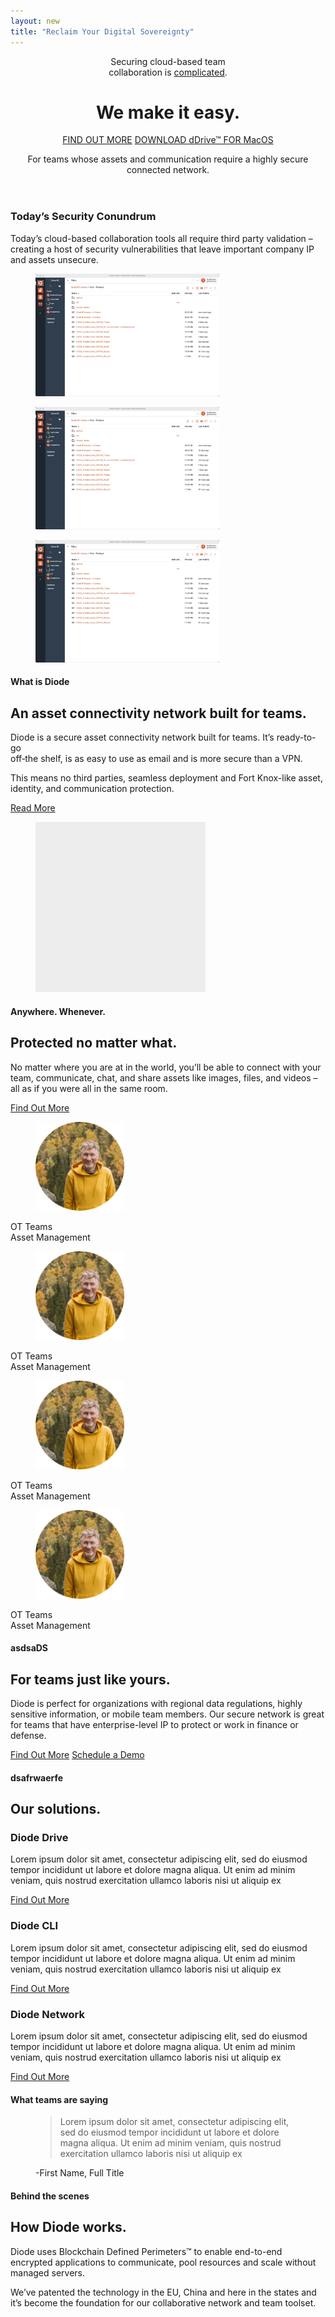 ```yaml
---
layout: new
title: "Reclaim Your Digital Sovereignty"
---
```

<header class="hero hero--index">
	<div class="row">
		<div class="col col-12 col-sm-8 col-lg-7 col-xxl-6">
			<div class="hero__content">
				<p class="hero__preheading">Securing cloud-based team <br>collaboration is <u>complicated</u>.</p>
				<h1 class="hero__heading">We make it&nbsp;easy.</h1>
				<div class="hero__buttons">
					<a href="#" class="btn">FIND OUT MORE</a>
					<a href="#" class="btn btn--bordered">DOWNLOAD dDrive<span>&trade; FOR MacOS</span></a>
				</div>
				<p class="hero__subheading">For teams whose assets and communication require a highly secure connected network.</p>
			</div>
		</div>
	</div>
</header>

<section class="headline">
	<div class="headline__content">
		<h3 class="headline__title">Today’s Security Conundrum</h3>
		<p>Today’s cloud-based collaboration tools all require third party validation – creating a host of security vulnerabilities that leave important company IP and assets unsecure.</p>
	</div>
</section>

<div class="boxes">
	<section class="box">
		<div class="row flex-lg-row-reverse">
			<div class="col col-12 col-lg-6 col-xl-5 col-xxl-6">
				<div class="box__gallery">
					<figure class="box__gallery-image"><img src="/assets/img/screen.webp" width="294" height="196" alt="Screenshot"></figure>
					<figure class="box__gallery-image"><img src="/assets/img/screen.webp" width="294" height="196" alt="Screenshot"></figure>
					<figure class="box__gallery-image"><img src="/assets/img/screen.webp" width="294" height="196" alt="Screenshot"></figure>
				</div>
			</div>
			<div class="col col-12 col-lg-6 col-xl-7 col-xxl-6">
				<div class="box__content">
					<h4 class="box__preheading">What is Diode</h4>
					<h2 class="box__heading">An asset connectivity network built for teams.</h2>
					<p>Diode is a secure asset connectivity network&nbsp;built for&nbsp;teams. It’s ready-to-go <br>off&dash;the shelf, is as easy to use as email and&nbsp;is more secure&nbsp;than a VPN.</p>
					<p>This means no third parties, seamless deployment and Fort Knox-like asset, identity, and&nbsp;communication protection.</p>
					<div class="box__buttons">
						<a href="#" class="btn">Read More</a>
					</div>
				</div>
			</div>
		</div>
	</section>
	<section class="box">
		<div class="row">
			<div class="col col-12 col-lg-6 col-xl-5 col-xxl-6">
				<figure class="box__picture rounded"><img src="/assets/img/grey.png" width="272" height="272" alt=""></figure>
			</div>
			<div class="col col-12 col-lg-6 col-xl-7 col-xxl-6">
				<div class="box__content">
					<h4 class="box__preheading">Anywhere. Whenever.</h4>
					<h2 class="box__heading">Protected no matter what.</h2>
					<p>No matter where you are at in the world, you’ll be able to connect with your team, communicate, chat, and share assets like images, files, and videos – all as if you were all in the same room.</p>
					<div class="box__buttons">
						<a href="#" class="btn">Find Out More</a>
					</div>
				</div>
			</div>
		</div>
	</section>
	<section class="box">
		<div class="row flex-lg-row-reverse">
			<div class="col col-12 col-lg-6 col-xl-5 col-xxl-6">
				<div class="box__teams">
					<div class="box__teams-person">
						<figure class="box__teams-photo"><img src="/assets/img/team/person.webp" width="142" height="142" alt="First Name Last Name"></figure>
						<p class="box__teams-title">OT Teams <br>Asset Management</p>
					</div>
					<div class="box__teams-person">
						<figure class="box__teams-photo"><img src="/assets/img/team/person.webp" width="142" height="142" alt="First Name Last Name"></figure>
						<p class="box__teams-title">OT Teams <br>Asset Management</p>
					</div>
					<div class="box__teams-person">
						<figure class="box__teams-photo"><img src="/assets/img/team/person.webp" width="142" height="142" alt="First Name Last Name"></figure>
						<p class="box__teams-title">OT Teams <br>Asset Management</p>
					</div>
					<div class="box__teams-person">
						<figure class="box__teams-photo"><img src="/assets/img/team/person.webp" width="142" height="142" alt="First Name Last Name"></figure>
						<p class="box__teams-title">OT Teams <br>Asset Management</p>
					</div>
				</div>
			</div>
			<div class="col col-12 col-lg-6 col-xl-7 col-xxl-6">
				<div class="box__content">
					<h4 class="box__preheading">asdsaDS</h4>
					<h2 class="box__heading">For teams just like yours.</h2>
					<p>Diode is perfect for organizations with regional data regulations, highly sensitive information, or mobile team members. Our secure network is great for teams that have enterprise-level IP to protect or work in finance or defense.</p>
					<div class="box__buttons">
						<a href="#" class="btn">Find Out More</a>
						<a href="#" class="btn btn--blank">Schedule a Demo</a>
					</div>
				</div>
			</div>
		</div>
	</section>
</div>

<section class="block block--orange">
	<div class="row justify-content-md-center text-center">
		<div class="col col-12 col-md-8 col-lg-6">
			<h4 class="block__preheading">dsafrwaerfe</h4>
			<h2 class="block__heading">Our solutions.</h2>
		</div>
	</div>
	<div class="row justify-content-md-center text-center">
		<div class="col col-12 col-md-4">
			<section class="block__solution">
				<h3>Diode Drive</h3>
				<p>Lorem ipsum dolor sit amet, consectetur adipiscing elit, sed do eiusmod tempor incididunt ut labore et dolore magna aliqua. Ut enim ad minim veniam, quis nostrud exercitation ullamco laboris nisi ut aliquip ex</p>
				<a href="#" class="btn btn--blank">Find Out More</a>
			</section>
		</div>
		<div class="col col-12 col-md-4">
			<section class="block__solution">
				<h3>Diode CLI</h3>
				<p>Lorem ipsum dolor sit amet, consectetur adipiscing elit, sed do eiusmod tempor incididunt ut labore et dolore magna aliqua. Ut enim ad minim veniam, quis nostrud exercitation ullamco laboris nisi ut aliquip ex</p>
				<a href="#" class="btn btn--blank">Find Out More</a>
			</section>
		</div>
		<div class="col col-12 col-md-4">
			<section class="block__solution">
				<h3>Diode Network</h3>
				<p>Lorem ipsum dolor sit amet, consectetur adipiscing elit, sed do eiusmod tempor incididunt ut labore et dolore magna aliqua. Ut enim ad minim veniam, quis nostrud exercitation ullamco laboris nisi ut aliquip ex</p>
				<a href="#" class="btn btn--blank">Find Out More</a>
			</section>
		</div>
	</div>
</section>

<section class="block">
	<div class="row justify-content-md-center text-center">
		<div class="col col-12 col-md-8 col-lg-6">
			<h4 class="block__preheading">What teams are saying</h4>
		</div>
	</div>
	<div class="row justify-content-md-center text-center">
		<div class="col col-12 col-md-8 col-lg-7">
			<div class="block__content">
				<figure>
					<blockquote>
						<p>Lorem ipsum dolor sit amet, consectetur adipiscing elit, sed do eiusmod tempor incididunt ut labore et dolore magna aliqua. Ut enim ad minim veniam, quis nostrud exercitation ullamco laboris nisi ut aliquip ex</p>
					</blockquote>
					<figcaption>-First Name, Full Title</figcaption>
				</figure>
			</div>
		</div>
	</div>
</section>

<section class="block block--orange">
	<div class="row justify-content-md-center text-center">
		<div class="col col-12 col-md-8 col-lg-6">
			<h4 class="block__preheading">Behind the scenes</h4>
			<h2 class="block__heading">How Diode works.</h2>
		</div>
	</div>
	<div class="row justify-content-md-center text-center">
		<div class="col col-12 col-md-8 col-lg-7">
			<div class="block__content">
				<p>Diode uses Blockchain Defined Perimeters&trade; to enable end-to-end encrypted applications to communicate, pool resources and scale without managed servers.</p>
				<p>We’ve patented the technology in the EU, China and here in the states and it’s become the foundation for our collaborative network and team toolset.</p>
			</div>
		</div>
	</div>
</section>